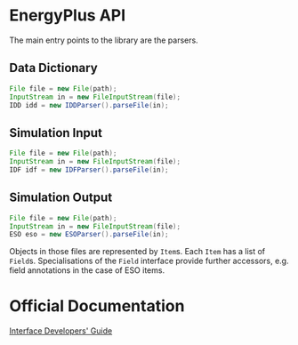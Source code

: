 # EnergyPlus API

The main entry points to the library are the parsers.

## Data Dictionary

```java
File file = new File(path);
InputStream in = new FileInputStream(file);
IDD idd = new IDDParser().parseFile(in);
```

## Simulation Input

```java
File file = new File(path);
InputStream in = new FileInputStream(file);
IDF idf = new IDFParser().parseFile(in);
```

## Simulation Output

```java
File file = new File(path);
InputStream in = new FileInputStream(file);
ESO eso = new ESOParser().parseFile(in);
```

Objects in those files are represented by `Item`s. Each `Item` has a list of
`Field`s. Specialisations of the `Field` interface provide further accessors,
e.g. field annotations in the case of ESO items.

# Official Documentation

[Interface Developers' Guide](https://nrel.github.io/EnergyPlus/InterfaceDeveloper/InterfaceDeveloper/)